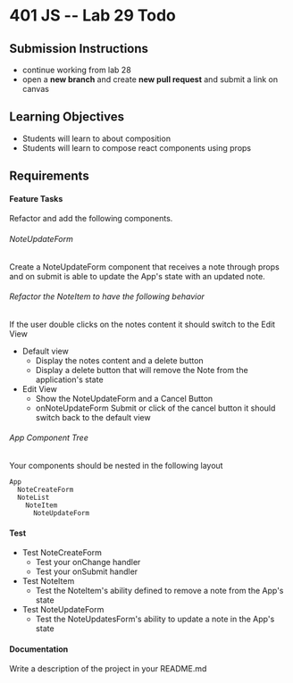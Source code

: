 401 JS --  Lab 29 Todo
===

## Submission Instructions
* continue working from lab 28
* open a **new branch** and create **new pull request** and submit a link on canvas
  
## Learning Objectives  
* Students will learn to about composition
* Students will learn to compose react components using props

## Requirements  
 
#### Feature Tasks 
Refactor and add the following components. 

###### NoteUpdateForm 
Create a NoteUpdateForm component that receives a note through props and on
submit is able to update the App's state with an updated note.

###### Refactor the NoteItem to have the following behavior
If the user double clicks on the notes content it should switch to the Edit View  
* Default view  
  * Display the notes content and a delete button
  * Display a delete button that will remove the Note from the application's state
* Edit View 
  * Show the NoteUpdateForm and a Cancel Button
  * onNoteUpdateForm Submit or click of the cancel button it should switch back to the default view

###### App Component Tree
Your components should be nested in the following layout  
``` 
App
  NoteCreateForm
  NoteList
    NoteItem
      NoteUpdateForm
```

#### Test
* Test NoteCreateForm
  * Test your onChange handler
  * Test your onSubmit handler
* Test NoteItem
  * Test the NoteItem's ability defined to remove a note from the App's state
* Test NoteUpdateForm
  * Test the NoteUpdatesForm's ability to update a note in the App's state

####  Documentation  
Write a description of the project in your README.md
